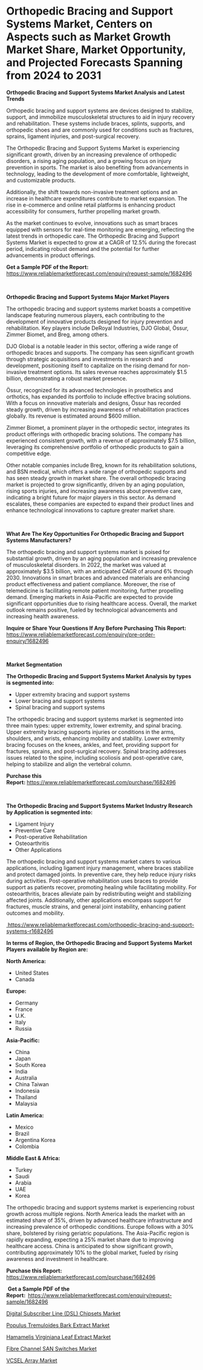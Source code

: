<p><h1>Orthopedic Bracing and Support Systems Market, Centers on Aspects such as Market Growth Market Share, Market Opportunity, and Projected Forecasts Spanning from 2024 to 2031</h1></p><p><strong>Orthopedic Bracing and Support Systems Market Analysis and Latest Trends</strong></p>
<p><p>Orthopedic bracing and support systems are devices designed to stabilize, support, and immobilize musculoskeletal structures to aid in injury recovery and rehabilitation. These systems include braces, splints, supports, and orthopedic shoes and are commonly used for conditions such as fractures, sprains, ligament injuries, and post-surgical recovery.</p><p>The Orthopedic Bracing and Support Systems Market is experiencing significant growth, driven by an increasing prevalence of orthopedic disorders, a rising aging population, and a growing focus on injury prevention in sports. The market is also benefiting from advancements in technology, leading to the development of more comfortable, lightweight, and customizable products. </p><p>Additionally, the shift towards non-invasive treatment options and an increase in healthcare expenditures contribute to market expansion. The rise in e-commerce and online retail platforms is enhancing product accessibility for consumers, further propelling market growth. </p><p>As the market continues to evolve, innovations such as smart braces equipped with sensors for real-time monitoring are emerging, reflecting the latest trends in orthopedic care. The Orthopedic Bracing and Support Systems Market is expected to grow at a CAGR of 12.5% during the forecast period, indicating robust demand and the potential for further advancements in product offerings.</p></p>
<p><strong>Get a Sample PDF of the Report:&nbsp;</strong> <a href="https://www.reliablemarketforecast.com/enquiry/request-sample/1682496?utm_campaign=1159&utm_medium=2&utm_source=Github&utm_content=ia&utm_term=15102024&utm_id=orthopedic-bracing-and-support-systems">https://www.reliablemarketforecast.com/enquiry/request-sample/1682496</a></p>
<p>&nbsp;</p>
<p><strong>Orthopedic Bracing and Support Systems Major Market Players</strong></p>
<p><p>The orthopedic bracing and support systems market boasts a competitive landscape featuring numerous players, each contributing to the development of innovative products designed for injury prevention and rehabilitation. Key players include DeRoyal Industries, DJO Global, Össur, Zimmer Biomet, and Breg, among others.</p><p>DJO Global is a notable leader in this sector, offering a wide range of orthopedic braces and supports. The company has seen significant growth through strategic acquisitions and investments in research and development, positioning itself to capitalize on the rising demand for non-invasive treatment options. Its sales revenue reaches approximately $1.5 billion, demonstrating a robust market presence.</p><p>Össur, recognized for its advanced technologies in prosthetics and orthotics, has expanded its portfolio to include effective bracing solutions. With a focus on innovative materials and designs, Össur has recorded steady growth, driven by increasing awareness of rehabilitation practices globally. Its revenue is estimated around $600 million.</p><p>Zimmer Biomet, a prominent player in the orthopedic sector, integrates its product offerings with orthopedic bracing solutions. The company has experienced consistent growth, with a revenue of approximately $7.5 billion, leveraging its comprehensive portfolio of orthopedic products to gain a competitive edge.</p><p>Other notable companies include Breg, known for its rehabilitation solutions, and BSN medical, which offers a wide range of orthopedic supports and has seen steady growth in market share. The overall orthopedic bracing market is projected to grow significantly, driven by an aging population, rising sports injuries, and increasing awareness about preventive care, indicating a bright future for major players in this sector. As demand escalates, these companies are expected to expand their product lines and enhance technological innovations to capture greater market share.</p></p>
<p>&nbsp;</p>
<p><strong>What Are The Key Opportunities For Orthopedic Bracing and Support Systems Manufacturers?</strong></p>
<p><p>The orthopedic bracing and support systems market is poised for substantial growth, driven by an aging population and increasing prevalence of musculoskeletal disorders. In 2022, the market was valued at approximately $3.5 billion, with an anticipated CAGR of around 6% through 2030. Innovations in smart braces and advanced materials are enhancing product effectiveness and patient compliance. Moreover, the rise of telemedicine is facilitating remote patient monitoring, further propelling demand. Emerging markets in Asia-Pacific are expected to provide significant opportunities due to rising healthcare access. Overall, the market outlook remains positive, fueled by technological advancements and increasing health awareness.</p></p>
<p><strong>Inquire or Share Your Questions If Any Before Purchasing This Report:</strong> <a href="https://www.reliablemarketforecast.com/enquiry/pre-order-enquiry/1682496?utm_campaign=1159&utm_medium=2&utm_source=Github&utm_content=ia&utm_term=15102024&utm_id=orthopedic-bracing-and-support-systems">https://www.reliablemarketforecast.com/enquiry/pre-order-enquiry/1682496</a></p>
<p>&nbsp;</p>
<p><strong>Market Segmentation</strong></p>
<p><strong>The Orthopedic Bracing and Support Systems Market Analysis by types is segmented into:</strong></p>
<p><ul><li>Upper extremity bracing and support systems</li><li>Lower bracing and support systems</li><li>Spinal bracing and support systems</li></ul></p>
<p><p>The orthopedic bracing and support systems market is segmented into three main types: upper extremity, lower extremity, and spinal bracing. Upper extremity bracing supports injuries or conditions in the arms, shoulders, and wrists, enhancing mobility and stability. Lower extremity bracing focuses on the knees, ankles, and feet, providing support for fractures, sprains, and post-surgical recovery. Spinal bracing addresses issues related to the spine, including scoliosis and post-operative care, helping to stabilize and align the vertebral column.</p></p>
<p><strong>Purchase this Report:&nbsp;</strong><a href="https://www.reliablemarketforecast.com/purchase/1682496?utm_campaign=1159&utm_medium=2&utm_source=Github&utm_content=ia&utm_term=15102024&utm_id=orthopedic-bracing-and-support-systems">https://www.reliablemarketforecast.com/purchase/1682496</a></p>
<p>&nbsp;</p>
<p><strong>The Orthopedic Bracing and Support Systems Market Industry Research by Application is segmented into:</strong></p>
<p><ul><li>Ligament Injury</li><li>Preventive Care</li><li>Post-operative Rehabilitation</li><li>Osteoarthritis</li><li>Other Applications</li></ul></p>
<p><p>The orthopedic bracing and support systems market caters to various applications, including ligament injury management, where braces stabilize and protect damaged joints. In preventive care, they help reduce injury risks during activities. Post-operative rehabilitation uses braces to provide support as patients recover, promoting healing while facilitating mobility. For osteoarthritis, braces alleviate pain by redistributing weight and stabilizing affected joints. Additionally, other applications encompass support for fractures, muscle strains, and general joint instability, enhancing patient outcomes and mobility.</p></p>
<p><a href="https://www.reliablemarketforecast.com/orthopedic-bracing-and-support-systems-r1682496?utm_campaign=1159&utm_medium=2&utm_source=Github&utm_content=ia&utm_term=15102024&utm_id=orthopedic-bracing-and-support-systems">&nbsp;https://www.reliablemarketforecast.com/orthopedic-bracing-and-support-systems-r1682496</a></p>
<p><strong>In terms of Region, the Orthopedic Bracing and Support Systems Market Players available by Region are:</strong></p>
<p>
    <p> <strong> North America: </strong>
        <ul>
            <li>United States</li>
            <li>Canada</li>
        </ul>
        </p> 
    <p> <strong> Europe: </strong>
        <ul>
            <li>Germany</li>
            <li>France</li>
            <li>U.K.</li>
            <li>Italy</li>
            <li>Russia</li>
        </ul>
        </p> 
    <p> <strong> Asia-Pacific: </strong>
        <ul>
            <li>China</li>
            <li>Japan</li>
            <li>South Korea</li>
            <li>India</li>
            <li>Australia</li>
            <li>China Taiwan</li>
            <li>Indonesia</li>
            <li>Thailand</li>
            <li>Malaysia</li>
        </ul>
        </p> 
    <p> <strong> Latin America: </strong>
        <ul>
            <li>Mexico</li>
            <li>Brazil</li>
            <li>Argentina Korea</li>
            <li>Colombia</li>
        </ul>
        </p> 
    <p> <strong> Middle East & Africa: </strong>
        <ul>
            <li>Turkey</li>
            <li>Saudi</li>
            <li>Arabia</li>
            <li>UAE</li>
            <li>Korea</li>
        </ul>
    </p>
    </p>
<p><p>The orthopedic bracing and support systems market is experiencing robust growth across multiple regions. North America leads the market with an estimated share of 35%, driven by advanced healthcare infrastructure and increasing prevalence of orthopedic conditions. Europe follows with a 30% share, bolstered by rising geriatric populations. The Asia-Pacific region is rapidly expanding, expecting a 25% market share due to improving healthcare access. China is anticipated to show significant growth, contributing approximately 10% to the global market, fueled by rising awareness and investment in healthcare.</p></p>
<p><strong>Purchase this Report: </strong><a href="https://www.reliablemarketforecast.com/purchase/1682496?utm_campaign=1159&utm_medium=2&utm_source=Github&utm_content=ia&utm_term=15102024&utm_id=orthopedic-bracing-and-support-systems">https://www.reliablemarketforecast.com/purchase/1682496</a></p>
<p>&nbsp;<strong>Get a Sample PDF of the Report:&nbsp;&nbsp;</strong><a href="https://www.reliablemarketforecast.com/enquiry/request-sample/1682496?utm_campaign=1159&utm_medium=2&utm_source=Github&utm_content=ia&utm_term=15102024&utm_id=orthopedic-bracing-and-support-systems">https://www.reliablemarketforecast.com/enquiry/request-sample/1682496</a></p>
<p><strong></strong></p>
<p><p><a href="https://www.linkedin.com/pulse/digital-subscriber-line-dsl-chipsets-market-report-product-type-a39ce?trk=public_post_embed_feed-article-content&utm_campaign=1159&utm_medium=2&utm_source=Github&utm_content=ia&utm_term=15102024&utm_id=orthopedic-bracing-and-support-systems">Digital Subscriber Line (DSL) Chipsets Market</a></p><p><a href="https://github.com/philipa0wcpic/Market-Research-Report-List-1/blob/main/populus-tremuloides-bark-extract-market.md?utm_campaign=1159&utm_medium=2&utm_source=Github&utm_content=ia&utm_term=15102024&utm_id=orthopedic-bracing-and-support-systems">Populus Tremuloides Bark Extract Market</a></p><p><a href="https://github.com/cloo8byworst/Market-Research-Report-List-1/blob/main/hamamelis-virginiana-leaf-extract-market.md?utm_campaign=1159&utm_medium=2&utm_source=Github&utm_content=ia&utm_term=15102024&utm_id=orthopedic-bracing-and-support-systems">Hamamelis Virginiana Leaf Extract Market</a></p><p><a href="https://www.linkedin.com/pulse/fibre-channel-san-switches-market-matrix-applications-types-cagr-3j01e?trk=public_post_embed_feed-article-content&utm_campaign=1159&utm_medium=2&utm_source=Github&utm_content=ia&utm_term=15102024&utm_id=orthopedic-bracing-and-support-systems">Fibre Channel SAN Switches Market</a></p><p><a href="https://www.linkedin.com/pulse/global-vcsel-array-market-size-trends-analysis-regional-outlook-7fipf?utm_campaign=1159&utm_medium=2&utm_source=Github&utm_content=ia&utm_term=15102024&utm_id=orthopedic-bracing-and-support-systems">VCSEL Array Market</a></p></p>